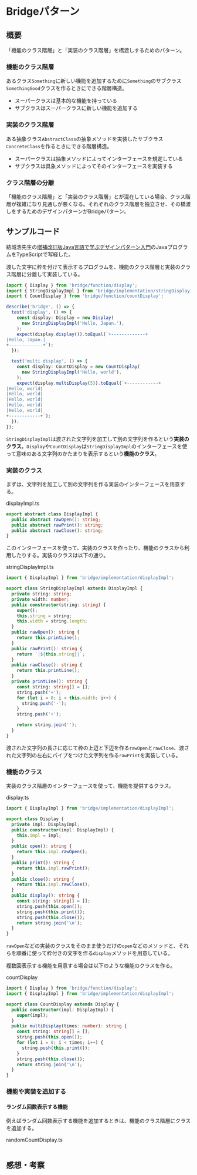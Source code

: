 # Bridgeパターン

## 概要

「機能のクラス階層」と「実装のクラス階層」を橋渡しするためのパターン。

### 機能のクラス階層

あるクラス`Something`に新しい機能を追加するために`Something`のサブクラス`SomethingGood`クラスを作るときにできる階層構造。

- スーパークラスは基本的な機能を持っている
- サブクラスはスーパークラスに新しい機能を追加する

### 実装のクラス階層

ある抽象クラス`AbstractClass`の抽象メソッドを実装したサブクラス`ConcreteClass`を作るときにできる階層構造。

- スーパークラスは抽象メソッドによってインターフェースを規定している
- サブクラスは具象メソッドによってそのインターフェースを実装する

### クラス階層の分離

「機能のクラス階層」と「実装のクラス階層」とが混在している場合、クラス階層が複雑になり見通しが悪くなる。それぞれのクラス階層を独立させ、その橋渡しをするためのデザインパターンがBridgeパターン。

## サンプルコード

結城浩先生の[増補改訂版Java言語で学ぶデザインパターン入門](https://www.amazon.co.jp/%E5%A2%97%E8%A3%9C%E6%94%B9%E8%A8%82%E7%89%88Java%E8%A8%80%E8%AA%9E%E3%81%A7%E5%AD%A6%E3%81%B6%E3%83%87%E3%82%B6%E3%82%A4%E3%83%B3%E3%83%91%E3%82%BF%E3%83%BC%E3%83%B3%E5%85%A5%E9%96%80-%E7%B5%90%E5%9F%8E-%E6%B5%A9/dp/4797327030)のJavaプログラムをTypeScriptで写経した。

渡した文字に枠を付けて表示するプログラムを、機能のクラス階層と実装のクラス階層に分離して実装している。

```typescript
import { Display } from 'bridge/function/display';
import { StringDisplayImpl } from 'bridge/implementation/stringDisplayImpl';
import { CountDisplay } from 'bridge/function/countDisplay';

describe('bridge', () => {
  test('display', () => {
    const display: Display = new Display(
      new StringDisplayImpl('Hello, Japan.'),
    );
    expect(display.display()).toEqual(`+-------------+
|Hello, Japan.|
+-------------+`);
  });

  test('multi display', () => {
    const display: CountDisplay = new CountDisplay(
      new StringDisplayImpl('Hello, world'),
    );
    expect(display.multiDisplay(5)).toEqual(`+------------+
|Hello, world|
|Hello, world|
|Hello, world|
|Hello, world|
|Hello, world|
+------------+`);
  });
});
```

`StringDisplayImpl`は渡された文字列を加工して別の文字列を作るという**実装のクラス**。`Display`や`CountDisplay`は`StringDisplayImpl`のインターフェースを使って意味のある文字列のかたまりを表示するという**機能のクラス**。

### 実装のクラス

まずは、文字列を加工して別の文字列を作る実装のインターフェースを用意する。

displayImpl.ts

```typescript
export abstract class DisplayImpl {
  public abstract rawOpen(): string;
  public abstract rawPrint(): string;
  public abstract rawClose(): string;
}
```

このインターフェースを使って、実装のクラスを作ったり、機能のクラスから利用したりする。実装のクラスは以下の通り。

stringDisplayImpl.ts

```typescript
import { DisplayImpl } from 'bridge/implementation/displayImpl';

export class StringDisplayImpl extends DisplayImpl {
  private string: string;
  private width: number;
  public constructor(string: string) {
    super();
    this.string = string;
    this.width = string.length;
  }
  public rawOpen(): string {
    return this.printLine();
  }
  public rawPrint(): string {
    return `|${this.string}|`;
  }
  public rawClose(): string {
    return this.printLine();
  }
  private printLine(): string {
    const string: string[] = [];
    string.push('+');
    for (let i = 0; i < this.width; i++) {
      string.push('-');
    }
    string.push('+');

    return string.join('');
  }
}
```

渡された文字列の長さに応じて枠の上辺と下辺を作る`rawOpen`と`rawClose`、渡された文字列の左右にパイプをつけた文字列を作る`rawPrint`を実装している。

### 機能のクラス

実装のクラス階層のインターフェースを使って、機能を提供するクラス。

display.ts

```typescript
import { DisplayImpl } from 'bridge/implementation/displayImpl';

export class Display {
  private impl: DisplayImpl;
  public constructor(impl: DisplayImpl) {
    this.impl = impl;
  }
  public open(): string {
    return this.impl.rawOpen();
  }
  public print(): string {
    return this.impl.rawPrint();
  }
  public close(): string {
    return this.impl.rawClose();
  }
  public display(): string {
    const string: string[] = [];
    string.push(this.open());
    string.push(this.print());
    string.push(this.close());
    return string.join('\n');
  }
}
```

`rawOpen`などの実装のクラスをそのまま使うだけの`open`などのメソッドと、それらを順番に使って枠付きの文字を作る`display`メソッドを用意している。

複数回表示する機能を用意する場合は以下のような機能のクラスを作る。

countDisplay

```typescript
import { Display } from 'bridge/function/display';
import { DisplayImpl } from 'bridge/implementation/displayImpl';

export class CountDisplay extends Display {
  public constructor(impl: DisplayImpl) {
    super(impl);
  }
  public multiDisplay(times: number): string {
    const string: string[] = [];
    string.push(this.open());
    for (let i = 0; i < times; i++) {
      string.push(this.print());
    }
    string.push(this.close());
    return string.join('\n');
  }
}
```

### 機能や実装を追加する

#### ランダム回数表示する機能

例えばランダム回数表示する機能を追加するときは、機能のクラス階層にクラスを追加する。

randomCountDisplay.ts

```typescript
```

## 感想・考察
